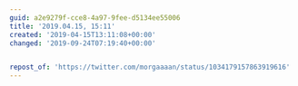 ```yaml
---
guid: a2e9279f-cce8-4a97-9fee-d5134ee55006
title: '2019.04.15, 15:11'
created: '2019-04-15T13:11:08+00:00'
changed: '2019-09-24T07:19:40+00:00'


repost_of: 'https://twitter.com/morgaaaan/status/1034179157863919616'
---
```


